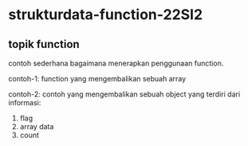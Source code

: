 # strukturdata-function-22SI2
## topik function

contoh sederhana bagaimana menerapkan penggunaan function. 

contoh-1: 
function yang mengembalikan sebuah array 

contoh-2:
contoh yang mengembalikan sebuah object yang terdiri dari informasi:
1. flag
2. array data
3. count




